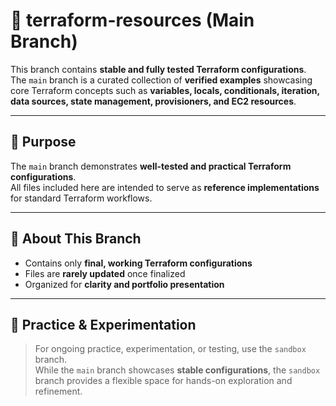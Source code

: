 # 📁 terraform-resources (Main Branch)

This branch contains **stable and fully tested Terraform configurations**.  
The `main` branch is a curated collection of **verified examples** showcasing core Terraform concepts such as **variables, locals, conditionals, iteration, data sources, state management, provisioners, and EC2 resources**.

---

## 🎯 Purpose

The `main` branch demonstrates **well-tested and practical Terraform configurations**.  
All files included here are intended to serve as **reference implementations** for standard Terraform workflows.

---

## 📌 About This Branch

- Contains only **final, working Terraform configurations**  
- Files are **rarely updated** once finalized  
- Organized for **clarity and portfolio presentation**

---

## 🔁 Practice & Experimentation

> For ongoing practice, experimentation, or testing, use the `sandbox` branch.  
> While the `main` branch showcases **stable configurations**, the `sandbox` branch provides a flexible space for hands-on exploration and refinement.

